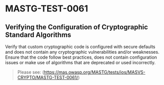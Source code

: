 # MASTG-TEST-0061

## Verifying the Configuration of Cryptographic Standard Algorithms

Verify that custom cryptographic code is configured with secure defaults and does not contain any cryptographic vulnerabilities and/or weaknesses. Ensure that the code follow best practices, does not contain configuration issues or make use of algorithms that are deprecated or used incorrectly.

> Please see: (https://mas.owasp.org/MASTG/tests/ios/MASVS-CRYPTO/MASTG-TEST-0061/)
